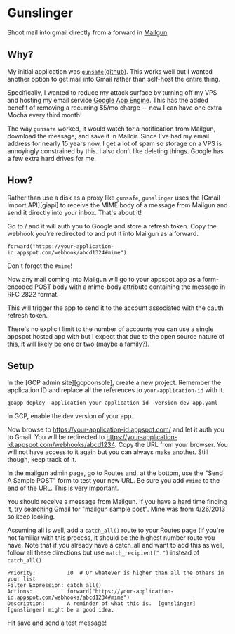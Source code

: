 # Gunslinger

Shoot mail into gmail directly from a forward in [Mailgun][mailgun].

## Why?

My initial application was [`gunsafe`][gunsafe]([github][github-gs]).  This works
well but I wanted another option to get mail into Gmail rather than self-host the
entire thing.  

Specifically, I wanted to reduce my attack surface by turning off my VPS and hosting
my email service [Google App Engine](https://cloud.google.com/appengine/).  This has
the added benefit of removing a recurring $5/mo charge -- now I can have one extra
Mocha every third month!

The way `gunsafe` worked, it would watch for a notification from Mailgun, download the
message, and save it in Maildir.  Since I've had my email address for nearly 15 years
now, I get a lot of spam so storage on a VPS is annoyingly constrained by this.  I
also don't like deleting things.  Google has a few extra hard drives for me.

## How?

Rather than use a disk as a proxy like `gunsafe`, `gunslinger` uses the
[Gmail Import API][giapi] to receive the MIME body of a message from Mailgun
and send it directly into your inbox.  That's about it!

Go to / and it will auth you to Google and store a refresh token.  Copy the
webhook you're redirected to and put it into Mailgun as a forward.

```
forward("https://your-application-id.appspot.com/webhook/abcd1324#mime")
```

Don't forget the `#mime`!

Now any mail coming into Mailgun will go to your appspot app as a form-encoded
POST body with a mime-body attribute containing the message in RFC 2822 format.

This will trigger the app to send it to the account associated with the oauth
refresh token.

There's no explicit limit to the number of accounts you can use a single appspot
hosted app with but I expect that due to the open source nature of this, it will
likely be one or two (maybe a family?).

## Setup

In the [GCP admin site][gcpconsole], create a new project.
Remember the application ID and replace all the references to `your-application-id`
with it.


```
goapp deploy -application your-application-id -version dev app.yaml
```

In GCP, enable the dev version of your app.

Now browse to https://your-application-id.appspot.com/ and let it auth you to 
Gmail.  You will be redirected to https://your-application-id.appspot.com/webhooks/abcd1234.
Copy the URL from your browser.  You will not have access to it again but you can always
make another.  Still though, keep track of it.

In the mailgun admin page, go to Routes and, at the bottom, use the "Send A Sample POST"
form to test your new URL.  Be sure you add `#mime` to the end of the URL.  This is very
important.

You should receive a message from Mailgun.  If you have a hard time finding it, try
searching Gmail for "mailgun sample post".  Mine was from 4/26/2013 so keep looking.

Assuming all is well, add a `catch_all()` route to your Routes page (if you're not familiar
with this process, it should be the highest number route you have.  Note that if you already
have a catch_all and want to add this as well, follow all these directions but use
`match_recipient(".")` instead of `catch_all()`.

```
Priority:          10  # Or whatever is higher than all the others in your list
Filter Expression: catch_all()
Actions:           forward("https://your-application-id.appspot.com/webhooks/abcd1234#mime")
Description:       A reminder of what this is.  [gunslinger][gunslinger] might be a good idea.
```

Hit save and send a test message!

[gae]: https://cloud.google.com/appengine/
[github-gs]: https://github.com/jamesandariese/gunsafe
[gunslinger]: https://github.com/jamesandariese/gunslinger
[gunsafe]: http://strudelline.net/gunsafe
[mailgun]: https://mailgun.com/

